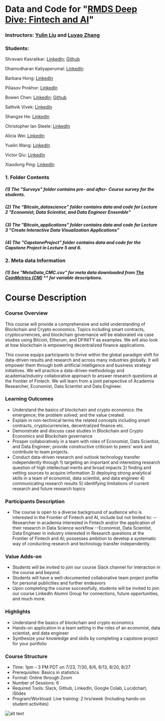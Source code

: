 # **Data and Code for "[RMDS Deep Dive: Fintech and AI](https://www.eventbrite.com/e/rmds-deep-dive-financial-technology-cryptocurrency-ai-tickets-109884403208)"**

### **Instructors: [Yulin Liu](https://www.linkedin.com/in/yulineth/) and [Luyao Zhang](https://www.linkedin.com/in/sunshineluyao/)**
### Students:

Shravani Kasralikar: [LinkedIn](https://www.linkedin.com/in/skasrali/); [Github](https://github.com/skasralikar)

Dhamodharan Kaliyaperumal: [LinkedIn](https://www.linkedin.com/in/dhamo-datascientist)

Barbara Hong: [LinkedIn](https://www.linkedin.com/in/barbarahong77/)

Piliasov Prokhor: [LinkedIn](https://www.linkedin.co/in/pilasv)

Bowen Chen: [LinkedIn](https://www.linkedin.com/in/chen-bowen/); [Github](https://github.com/chen-bowen)

Sathvik Vivek: [LinkedIn](https://www.linkedin.com/in/sathvikvivek/)

Shangze He: [LinkedIn](https://www.linkedin.com/in/mandy-shangze-he-mba-b396bb134/)

Christopher Ian Steele: [LinkedIn](https://www.linkedin.com/in/christopher-ian-steele/)

Alicia Wei: [LinkedIn](https://www.linkedin.com/in/aliciawei/)

Yuelin Wang: [LinkedIn](https://www.linkedin.com/in/yuelin-wang)

Victor Qiu: [LinkedIn](https://www.linkedin.com/in/victorqwk)

Xiaodong Ping: [LinkedIn](https://www.linkedin.com/in/mordredpxd)



### 1. Folder Contents
##### (1) The "Surveys" folder contains pre- and after- Course survey for the students. 
##### (2) The “Bitcoin_datascience” folder contains data and code for Lecture 2 "Economist, Data Scientist, and Data Engineer Ensemble"
##### (3) The "Bitcoin_applications" folder contains data and code for Lecture 3 "Create Interactive Data Visualization Applications"
##### (4) The "CapstoneProject" folder contains data and code for the Capstone Project in Lecture 5 and 6. 

### 2.  Meta data Information 

##### (1) See "MetaData_CMC.csv" for meta data downloaded from [The CoinMetrics (CM)](https://coinmetrics.io/data-downloads-2/) ** for variable descriptions. 

# Course Description
### Course Overview
This course will provide a comprehensive and solid understanding of Blockchain and Crypto economics. Topics including smart contracts, cryptocurrencies, and blockchain governance will be elaborated via case studies using Bitcoin, Etherum, and DFINITY as examples. We will also look at how blockchain is empowering decentralized finance applications.

This course equips participants to thrive within the global paradigm shift for data-driven results and research and across many industries globally. It will empower them through both artificial intelligence and business strategy initiatives. We will practice a data-driven methodology and academia/industry collaborative approach to answer research questions at the frontier of Fintech. We will learn from a joint perspective of Academia Researcher, Economist, Data Scientist and Data Engineer.

### Learning Outcomes

- Understand the basics of blockchain and crypto economics: the emergence; the problem solved; and the value created.
- Explain in non-technical terms the related concepts including smart contracts, cryptocurrencies, decentralized finance etc.
- Demonstrate and discuss case studies in Blockchain and Crypto Economics and Blockchain governance
- Prosper collaboratively in a team with roles of Economist, Data Scientist, and Data Engineer; provide constructive criticism to peers’ work and contribute to team projects.
- Conduct data-driven research and outlook technology transfer independently through 1) targeting an important and interesting research question of high intellectual merits and broad impacts 2) finding and vetting sources to acquire information 3) deploying strong analytical skills in a team of economist, data scientist, and data engineer 4) communicating research results 5) identifying limitations of current research and future research topics

### Participants Description
- The course is open to a diverse background of audience who is interested in the Frontier of Fintech and AI, include but not limited to:
--Researcher in academia interested in Fintech and/or the application of their research in Data Science workflow
--Economist, Data Scientist, Data Engineer in industry interested in Research questions at the Frontier of Fintech and AI; possesses ambition to develop a systematic way of conducting research and technology transfer independently.

### Value Adds-on
- Students will be invited to join our course Slack channel for interaction in the course and beyond.
- Students will have a well-documented collaborative team project profile for personal publicities and further endeavors
- Upon completing the course successfully, students will be invited to join our course LinkedIn Alumni Group for connections, future opportunities, and much more.

### Highlights
- Understand the basics of blockchain and crypto economics
- Hands-on application in a team setting in the roles of an economist, data scientist, and data engineer
- Synthesize your knowledge and skills by completing a capstone project for your portfolio

### Course Structure
- TIme: 1pm – 3 PM PDT on 7/23, 7/30, 8/6, 8/13, 8/20, 8/27
- Prerequisites: Basics in statistics
- Format: Online through Zoom
- Number of Sessions: 6
- Required Tools: Slack, Github, LinkedIn, Google Colab, Lucidchart, iSlides
- Program/Workload: Live training: 2 hrs/week (Including hands-on student activities)

![alt text](https://github.com/sunshineluyao/Fintech-and-AI-RMDS/blob/master/RMDS_DeepDive.jpg)
